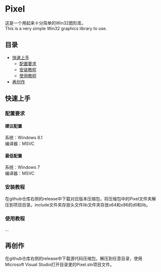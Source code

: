 # Pixel
这是一个用起来十分简单的Win32图形库。  
This is a very simple Win32 graphics library to use.

## 目录
- [快速上手](#快速上手)
  - [配置要求](#配置要求)
  - [安装教程](#安装教程)
  - [使用教程](#使用教程)
- [再创作](#再创作)
  
## 快速上手

### 配置要求

#### 建议配置
系统：Windows 8.1  
编译器：MSVC

#### 最低配置
系统：Windows 7  
编译器：MSVC

### 安装教程
在github仓库右侧的release中下载对应版本压缩包，将压缩包中的Pixel文件夹解压到项目目录。include文件夹存放头文件lib文件夹存放x64和x86的dll和lib。

### 使用教程
...

## 再创作
在github仓库右侧的release中下载源代码压缩包，解压到任意目录，使用Microsoft Visual Studio打开目录里的Pixel.sln项目文件。

